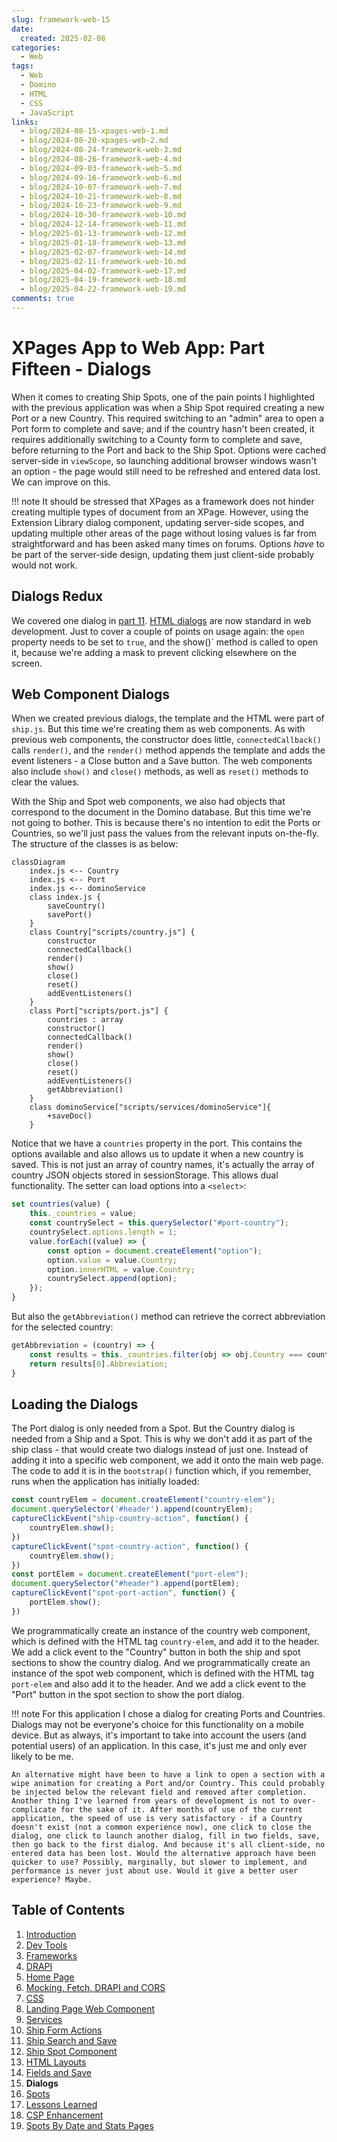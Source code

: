 ```yaml
---
slug: framework-web-15
date: 
  created: 2025-02-08
categories:
  - Web
tags: 
  - Web
  - Domino
  - HTML
  - CSS
  - JavaScript
links: 
  - blog/2024-08-15-xpages-web-1.md
  - blog/2024-08-20-xpages-web-2.md
  - blog/2024-08-24-framework-web-3.md
  - blog/2024-08-26-framework-web-4.md
  - blog/2024-09-03-framework-web-5.md
  - blog/2024-09-16-framework-web-6.md
  - blog/2024-10-07-framework-web-7.md
  - blog/2024-10-21-framework-web-8.md
  - blog/2024-10-23-framework-web-9.md
  - blog/2024-10-30-framework-web-10.md
  - blog/2024-12-14-framework-web-11.md
  - blog/2025-01-13-framework-web-12.md
  - blog/2025-01-18-framework-web-13.md
  - blog/2025-02-07-framework-web-14.md
  - blog/2025-02-11-framework-web-16.md
  - blog/2025-04-02-framework-web-17.md
  - blog/2025-04-19-framework-web-18.md
  - blog/2025-04-22-framework-web-19.md
comments: true
---
```

# XPages App to Web App: Part Fifteen - Dialogs

When it comes to creating Ship Spots, one of the pain points I highlighted with the previous application was when a Ship Spot required creating a new Port or a new Country. This required switching to an "admin" area to open a Port form to complete and save; and if the country hasn't been created, it requires additionally switching to a County form to complete and save, before returning to the Port and back to the Ship Spot. Options were cached server-side in `viewScope`, so launching additional browser windows wasn't an option - the page would still need to be refreshed and entered data lost. We can improve on this.

<!-- more -->

!!! note
    It should be stressed that XPages as a framework does not hinder creating multiple types of document from an XPage. However, using the Extension Library dialog component, updating server-side scopes, and updating multiple other areas of the page without losing values is far from straightforward and has been asked many times on forums. Options *have* to be part of the server-side design, updating them just client-side probably would not work.

## Dialogs Redux

We covered one dialog in [part 11](./2024-12-14-framework-web-11.md#html-dialogs). [HTML dialogs](https://developer.mozilla.org/en-US/docs/Web/HTML/Element/dialog) are now standard in web development. Just to cover a couple of points on usage again: the `open` property needs to be set to `true`, and the show()` method is called to open it, because we're adding a mask to prevent clicking elsewhere on the screen.

## Web Component Dialogs

When we created previous dialogs, the template and the HTML were part of `ship.js`. But this time we're creating them as web components. As with previous web components, the constructor does little, `connectedCallback()` calls `render()`, and the `render()` method appends the template and adds the event listeners - a Close button and a Save button. The web components also include `show()` and `close()` methods, as well as `reset()` methods to clear the values.

With the Ship and Spot web components, we also had objects that correspond to the document in the Domino database. But this time we're not going to bother. This is because there's no intention to edit the Ports or Countries, so we'll just pass the values from the relevant inputs on-the-fly. The structure of the classes is as below:

``` mermaid
classDiagram
    index.js <-- Country
    index.js <-- Port
    index.js <-- dominoService
    class index.js {
        saveCountry()
        savePort()
    }
    class Country["scripts/country.js"] {
        constructor
        connectedCallback()
        render()
        show()
        close()
        reset()
        addEventListeners()
    }
    class Port["scripts/port.js"] {
        countries : array
        constructor()
        connectedCallback()
        render()
        show()
        close()
        reset()
        addEventListeners()
        getAbbreviation()
    }
    class dominoService["scripts/services/dominoService"]{
        +saveDoc()
    }
```

Notice that we have a `countries` property in the port. This contains the options available and also allows us to update it when a new country is saved. This is not just an array of country names, it's actually the array of country JSON objects stored in sessionStorage. This allows dual functionality. The setter can load options into a `<select>`:

``` js
set countries(value) {
    this._countries = value;
    const countrySelect = this.querySelector("#port-country");
    countrySelect.options.length = 1;
    value.forEach((value) => {
        const option = document.createElement("option");
        option.value = value.Country;
        option.innerHTML = value.Country;
        countrySelect.append(option);
    });
}
```

But also the `getAbbreviation()` method can retrieve the correct abbreviation for the selected country:

``` js
getAbbreviation = (country) => {
    const results = this._countries.filter(obj => obj.Country === country);
    return results[0].Abbreviation;
}
```

## Loading the Dialogs

The Port dialog is only needed from a Spot. But the Country dialog is needed from a Ship and a Spot. This is why we don't add it as part of the ship class - that would create two dialogs instead of just one. Instead of adding it into a specific web component, we add it onto the main web page. The code to add it is in the `bootstrap()` function which, if you remember, runs when the application has initially loaded:

``` js
const countryElem = document.createElement("country-elem");
document.querySelector('#header').append(countryElem);
captureClickEvent("ship-country-action", function() {
    countryElem.show();
})
captureClickEvent("spot-country-action", function() {
    countryElem.show();
})
const portElem = document.createElement("port-elem");
document.querySelector("#header").append(portElem);
captureClickEvent("spot-port-action", function() {
    portElem.show();
})
```

We programmatically create an instance of the country web component, which is defined with the HTML tag `country-elem`, and add it to the header. We add a click event to the "Country" button in both the ship and spot sections to show the country dialog. And we programmatically create an instance of the spot web component, which is defined with the HTML tag `port-elem` and also add it to the header. And we add a click event to the "Port" button in the spot section to show the port dialog.

!!! note
    For this application I chose a dialog for creating Ports and Countries. Dialogs may not be everyone's choice for this functionality on a mobile device. But as always, it's important to take into account the users (and potential users) of an application. In this case, it's just me and only ever likely to be me.

    An alternative might have been to have a link to open a section with a wipe animation for creating a Port and/or Country. This could probably be injected below the relevant field and removed after completion. Another thing I've learned from years of development is not to over-complicate for the sake of it. After months of use of the current application, the speed of use is very satisfactory - if a Country doesn't exist (not a common experience now), one click to close the dialog, one click to launch another dialog, fill in two fields, save, then go back to the first dialog. And because it's all client-side, no entered data has been lost. Would the alternative approach have been quicker to use? Possibly, marginally, but slower to implement, and performance is never just about use. Would it give a better user experience? Maybe.

## Table of Contents

1. [Introduction](./2024-08-15-xpages-web-1.md)
1. [Dev Tools](./2024-08-20-xpages-web-2.md)
1. [Frameworks](./2024-08-24-framework-web-3.md)
1. [DRAPI](./2024-08-26-framework-web-4.md)
1. [Home Page](./2024-09-03-framework-web-5.md)
1. [Mocking, Fetch, DRAPI and CORS](./2024-09-16-framework-web-6.md)
1. [CSS](./2024-10-07-framework-web-7.md)
1. [Landing Page Web Component](./2024-10-21-framework-web-8.md)
1. [Services](./2024-10-23-framework-web-9.md)
1. [Ship Form Actions](./2024-10-30-framework-web-10.md)
1. [Ship Search and Save](./2024-12-14-framework-web-11.md)
1. [Ship Spot Component](./2025-01-13-framework-web-12.md)
1. [HTML Layouts](./2025-01-18-framework-web-13.md)
1. [Fields and Save](./2025-02-07-framework-web-14.md)
1. **Dialogs**
1. [Spots](./2025-02-11-framework-web-16.md)
1. [Lessons Learned](./2025-04-02-framework-web-17.md)
1. [CSP Enhancement](./2025-04-19-framework-web-18.md)
1. [Spots By Date and Stats Pages](./2025-04-22-framework-web-19.md)
